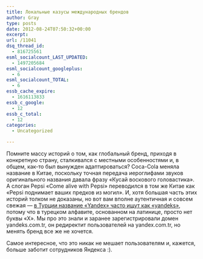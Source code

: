 ```yaml
---
title: Локальные казусы международных брендов
author: Gray
type: posts
date: 2012-08-24T07:50:32+00:00
excerpt:
url: /11041
dsq_thread_id:
  - 816725561
esml_socialcount_LAST_UPDATED:
  - 1497205684
esml_socialcount_googleplus:
  - 6
esml_socialcount_TOTAL:
  - 6
essb_cache_expire:
  - 1616113833
essb_c_google:
  - 12
essb_c_total:
  - 12
categories:
  - Uncategorized

---
```








Помните массу историй о том, как глобальный бренд, приходя в конкретную страну, сталкивался с местными особенностями и, в общем, как-то был вынужден адаптироваться? Coca-Cola меняла название в Китае, поскольку точная передача иероглифами звуков оригинального названия давала фразу &#171;Кусай воскового головастика&#187;. А слоган Pepsi &#171;Come alive with Pepsi&#187; переводился в том же Китае как &#171;Pepsi поднимает ваших предков из могил&#187;. И, хотя большая часть этих историй толком не доказаны, но вот вам вполне аутентичная и совсем свежая — [в Турции название &#171;Yandex&#187; часто ищут как &#171;yandeks&#187;][1], потому что в турецком алфавите, основанном на латинице, просто нет буквы &#171;X&#187;. Мы про это знали и заранее зарегистрировали домен yandeks.com.tr, он редиректит пользователей на yandex.com.tr, но менять бренд все же не хочется. 

Самое интересное, что это никак не мешает пользователям и, кажется, больше заботит сотрудников Яндекса :).

 [1]: http://yandex.com.tr/